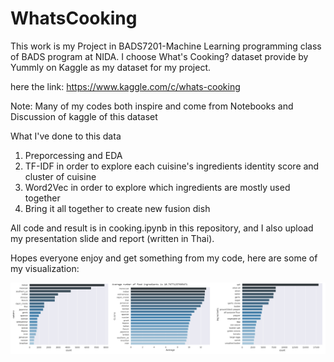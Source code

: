 # WhatsCooking

This work is my Project in BADS7201-Machine Learning programming class of BADS program at NIDA.
I choose What's Cooking? dataset provide by Yummly on Kaggle as my dataset for my project.

here the link: https://www.kaggle.com/c/whats-cooking

Note: Many of my codes both inspire and come from Notebooks and Discussion of kaggle of this dataset

What I've done to this data
1. Preporcessing and EDA
2. TF-IDF in order to explore each cuisine's ingredients identity score and cluster of cuisine
3. Word2Vec in order to explore which ingredients are mostly used together
4. Bring it all together to create new fusion dish

All code and result is in cooking.ipynb in this repository, and I also upload my presentation slide and report (written in Thai).


Hopes everyone enjoy and get something from my code, here are some of my visualization:

![GitHub Logo](/images/EDA.png)
